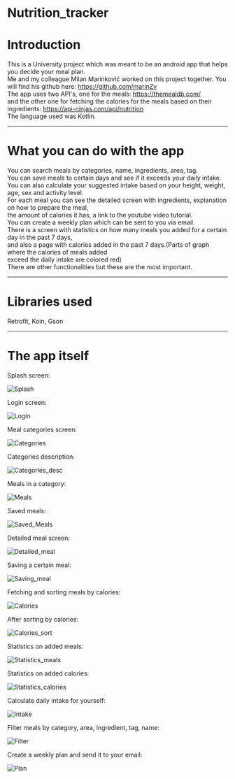 # Nutrition_tracker

# Introduction
This is a University project which was meant to be an android app that helps you decide your meal plan.<br>
Me and my colleague Milan Marinković worked on this project together. You will find his github here: https://github.com/marinZv<br>
The app uses two API's, one for the meals: https://themealdb.com/<br>
and the other one for fetching the calories for the meals based on their ingredients: https://api-ninjas.com/api/nutrition<br>
The language used was Kotlin.
<hr>

# What you can do with the app
You can search meals by categories, name, ingredients, area, tag.<br>
You can save meals to certain days and see if it exceeds your daily intake.<br>
You can also calculate your suggested intake based on your height, weight, age, sex and activity level.<br>
For each meal you can see the detailed screen with ingredients, explanation on how to prepare the meal,<br>
the amount of calories it has, a link to the youtube video tutorial.<br>
You can create a weekly plan which can be sent to you via email.<br>
There is a screen with statistics on how many meals you added for a certain day in the past 7 days,<br>
and also a page with calories added in the past 7 days.(Parts of graph where the calories of meals added<br>
exceed the daily intake are colored red)<br>
There are other functionalities but these are the most important.<br>
<hr>

# Libraries used
Retrofit, Koin, Gson
<hr>

# The app itself

Splash screen:

![Splash](pictures/2.png)

Login screen:

![Login](pictures/1.png)

Meal categories screen:

![Categories](pictures/1.png)

Categories description:

![Categories_desc](pictures/14.png)

Meals in a category:

![Meals](pictures/13.png)

Saved meals:

![Saved_Meals](pictures/12.png)

Detailed meal screen:

![Detailed_meal](pictures/11.png)

Saving a certain meal:

![Saving_meal](pictures/10.png)

Fetching and sorting meals by calories:

![Calories](pictures/6.png)

After sorting by calories:

![Calories_sort](pictures/5.png)

Statistics on added meals:

![Statistics_meals](pictures/9.png)

Statistics on added calories:

![Statistics_calories](pictures/7.png)

Calculate daily intake for yourself:

![Intake](pictures/8.png)

Filter meals by category, area, ingredient, tag, name:

![Filter](pictures/4.png)

Create a weekly plan and send it to your email:

![Plan](pictures/3.png)
